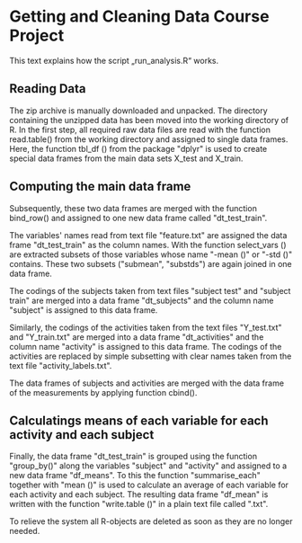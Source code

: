 <h1> Getting and Cleaning Data Course Project </h1>

This text explains how the script „run_analysis.R“ works.

<h2> Reading Data </h2>

The zip archive is manually downloaded and unpacked. The directory containing the unzipped data has been moved into the working directory of R. In the first step, all required raw data files are read with the function read.table() from the working directory and assigned to single data frames. Here, the function tbl_df () from the package "dplyr" is used to create special data frames from the main data sets X_test and X_train.


<h2> Computing the main data frame </h2>

Subsequently, these two data frames are merged with the function bind_row() and assigned to one new data frame called "dt_test_train".

The variables' names read from text file "feature.txt" are assigned the data frame "dt_test_train" as the column names. With the function select_vars () are extracted subsets of those variables whose name "-mean ()" or "-std ()" contains. These two subsets ("submean", "substds") are again joined in one data frame.

The codings of the subjects taken from text files "subject test" and "subject train" are merged into a data frame "dt_subjects" and the column name "subject" is assigned to this data frame.

Similarly, the codings of the activities taken from the text files "Y_test.txt" and "Y_train.txt" are merged into a data frame "dt_activities" and the column name "activity" is assigned to this data frame. The codings of the activities are replaced by simple subsetting with clear names taken from the text file "activity_labels.txt".

The data frames of subjects and activities are merged with the data frame of the measurements by applying function cbind().

<h2> Calculatings means of each variable for each activity and each subject </h2>
Finally, the data frame "dt_test_train" is grouped using the function "group_by()" along the variables "subject" and "activity" and assigned to a new data frame "df_means". To this the function "summarise_each" together with "mean ()" is used to calculate an average of each variable for each activity and each subject. The resulting data frame "df_mean" is written with the function "write.table ()" in a plain text file called ".txt".

To relieve the system all R-objects are deleted as soon as they are no longer needed.

